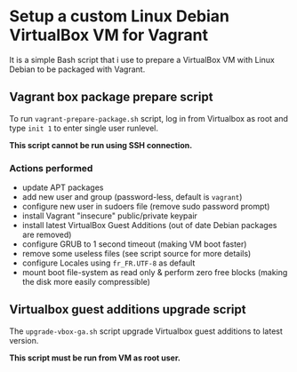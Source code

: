 # Setup a custom Linux Debian VirtualBox VM for Vagrant

It is a simple Bash script that i use to prepare a VirtualBox VM with Linux Debian to be packaged with Vagrant.

## Vagrant box package prepare script

To run `vagrant-prepare-package.sh` script, log in from Virtualbox as root and type `init 1` to enter single user runlevel.

__This script cannot be run using SSH connection.__

### Actions performed

* update APT packages
* add new user and group (password-less, default is `vagrant`)
* configure new user in sudoers file (remove sudo password prompt)
* install Vagrant "insecure" public/private keypair
* install latest VirtualBox Guest Additions (out of date Debian packages are removed)
* configure GRUB to 1 second timeout (making VM boot faster)
* remove some useless files (see script source for more details)
* configure Locales using `fr_FR.UTF-8` as default
* mount boot file-system as read only & perform zero free blocks (making the disk more easily compressible)

## Virtualbox guest additions upgrade script

The `upgrade-vbox-ga.sh` script upgrade Virtualbox guest additions to latest version.

__This script must be run from VM as root user.__
